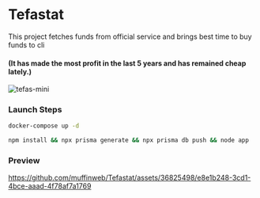 # Tefastat
 This project fetches funds from official service and brings best time to buy funds to cli
#### (It has made the most profit in the last 5 years and has remained cheap lately.)
 
![tefas-mini](https://github.com/muffinweb/Tefastat/assets/36825498/344273c5-0f95-4c28-a3aa-c91625b52128)

### Launch Steps
```bash
docker-compose up -d
```

```bash
npm install && npx prisma generate && npx prisma db push && node app
```

### Preview
https://github.com/muffinweb/Tefastat/assets/36825498/e8e1b248-3cd1-4bce-aaad-4f78af7a1769

